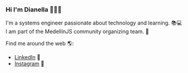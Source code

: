 ### Hi I'm Dianella 👋👩‍💻

I'm a systems engineer passionate about technology and learning. 📚💻 <br>
I am part of the MedellinJS community organizing team. 💛

Find me around the web 🌎:
- <a href="https://www.linkedin.com/in/dianellarestrepochaverra/">LinkedIn</a> 💼
- <a href="https://instagram/chzdiane"> Instagram</a> 📸

<!--
**chzdiane/chzdiane** is a ✨ _special_ ✨ repository because its `README.md` (this file) appears on your GitHub profile.

Here are some ideas to get you started:

- 🔭 I’m currently working on ...
- 🌱 I’m currently learning ...
- 👯 I’m looking to collaborate on ...
- 🤔 I’m looking for help with ...
- 💬 Ask me about ...
- 📫 How to reach me: ...
- 😄 Pronouns: ...
- ⚡ Fun fact: ...
-->
